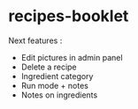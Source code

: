 # recipes-booklet

Next features :

- Edit pictures in admin panel
- Delete a recipe
- Ingredient category
- Run mode + notes
- Notes on ingredients
